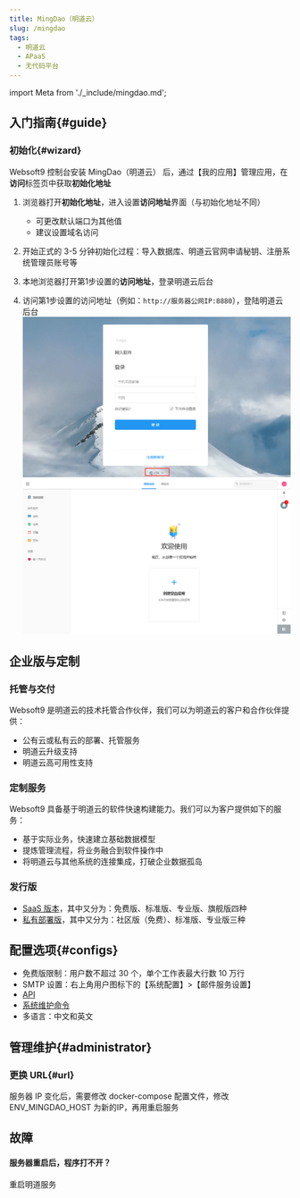 ```yaml
---
title: MingDao（明道云）
slug: /mingdao
tags:
  - 明道云
  - APaaS
  - 无代码平台
---
```


import Meta from './_include/mingdao.md';

<Meta name="meta" />

## 入门指南{#guide}

### 初始化{#wizard}

Websoft9 控制台安装 MingDao（明道云） 后，通过【我的应用】管理应用，在**访问**标签页中获取**初始化地址**  

1. 浏览器打开**初始化地址**，进入设置**访问地址**界面（与初始化地址不同）
   
   - 可更改默认端口为其他值
   - 建议设置域名访问

2. 开始正式的 3-5 分钟初始化过程：导入数据库、明道云官网申请秘钥、注册系统管理员账号等

2. 本地浏览器打开第1步设置的**访问地址**，登录明道云后台

5. 访问第1步设置的访问地址（例如：`http://服务器公网IP:8880`），登陆明道云后台
    ![](./assets/mingdao-login-websoft9.png)
    ![](./assets/mingdao-main-app-websoft9.png)
   

## 企业版与定制

### 托管与交付

Websoft9 是明道云的技术托管合作伙伴，我们可以为明道云的客户和合作伙伴提供：

- 公有云或私有云的部署、托管服务
- 明道云升级支持
- 明道云高可用性支持 

### 定制服务

Websoft9 具备基于明道云的软件快速构建能力。我们可以为客户提供如下的服务：

- 基于实际业务，快速建立基础数据模型
- 提炼管理流程，将业务融合到软件操作中
- 将明道云与其他系统的连接集成，打破企业数据孤岛

### 发行版

* [SaaS 版本](https://www.mingdao.com/price)，其中又分为：免费版、标准版、专业版、旗舰版四种
* [私有部署版](https://www.mingdao.com/pd)，其中又分为：社区版（免费）、标准版、专业版三种


## 配置选项{#configs}

- 免费版限制：用户数不超过 30 个，单个工作表最大行数 10 万行
- SMTP 设置：右上角用户图标下的【系统配置】>【邮件服务设置】
- [API](https://help.mingdao.com/API1.html)
- [系统维护命令](https://docs.pd.mingdao.com/deployment/command)
- 多语言：中文和英文


## 管理维护{#administrator}

### 更换 URL{#url}

服务器 IP 变化后，需要修改 docker-compose 配置文件，修改 ENV_MINGDAO_HOST 为新的IP，再用重启服务

## 故障

#### 服务器重启后，程序打不开？

重启明道服务